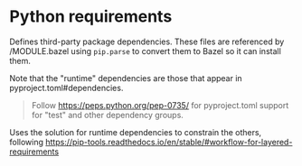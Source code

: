# Python requirements

Defines third-party package dependencies.
These files are referenced by /MODULE.bazel using `pip.parse` to convert them to Bazel so it can install them.

Note that the "runtime" dependencies are those that appear in pyproject.toml#dependencies.

> Follow https://peps.python.org/pep-0735/ for pyproject.toml support for "test" and other dependency groups.

Uses the solution for runtime dependencies to constrain the others, following
https://pip-tools.readthedocs.io/en/stable/#workflow-for-layered-requirements